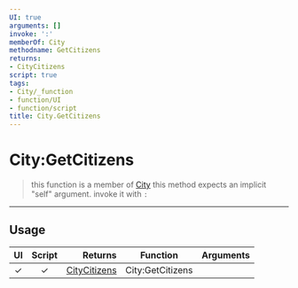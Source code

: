 ```yaml
---
UI: true
arguments: []
invoke: ':'
memberOf: City
methodname: GetCitizens
returns:
- CityCitizens
script: true
tags:
- City/_function
- function/UI
- function/script
title: City.GetCitizens
---
```

# City:GetCitizens
> this function is a member of [City](civ-6/lua/City.md)
> this method expects an implicit "self" argument. invoke it with `:`
-----
## Usage
|  UI | Script | Returns | Function | Arguments |
|:---:|:------:|-------:|:--------:|:---------|
|✓|✓|[CityCitizens](civ-6/lua/CityCitizens.md)|City:GetCitizens||
